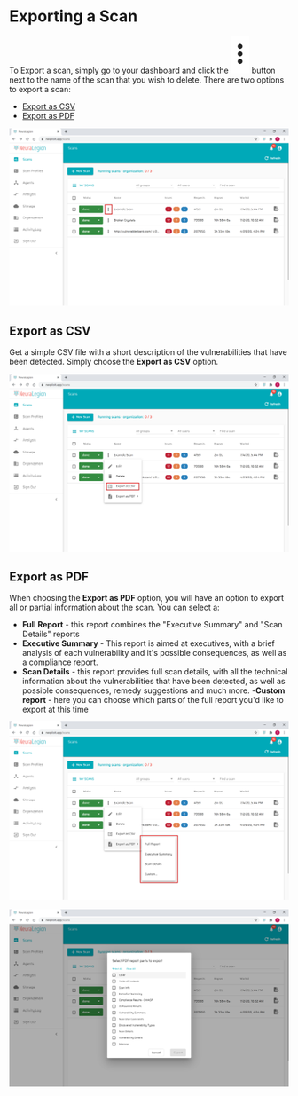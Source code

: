 # Exporting a Scan

To Export a scan, simply go to your dashboard and click the ![vertical_dots](media/vertical_dots.png ':size=1%') button next to the name of the scan that you wish to delete. There are two options to export a scan:
- [Export as CSV](#export-as-csv)
- [Export as PDF](#export-as-pdf)

![Export Scan 01](media/export-scan-01.png ':size=100%')


## Export as CSV
Get a simple CSV file with a short description of the vulnerabilities that have been detected. Simply choose the **Export as CSV** option.

![Export Scan 02](media/export-scan-02.png ':size=100%')

## Export as PDF
When choosing the **Export as PDF** option, you will have an option to export all or partial information about the scan.
You can select a:
- **Full Report** - this report combines the "Executive Summary" and "Scan Details" reports
- **Executive Summary** - This report is aimed at executives, with a brief analysis of each vulnerability and it's possible consequences, as well as a compliance report.
- **Scan Details** - this report provides full scan details, with all the technical information about the vulnerabilities that have been detected, as well as possible consequences, remedy suggestions and much more.
-**Custom report** - here you can choose which parts of the full report you'd like to export at this time

![Export Scan 04](media/export-scan-04.png ':size=100%')

![Export Scan 05](media/export-scan-05.png ':size=100%')

